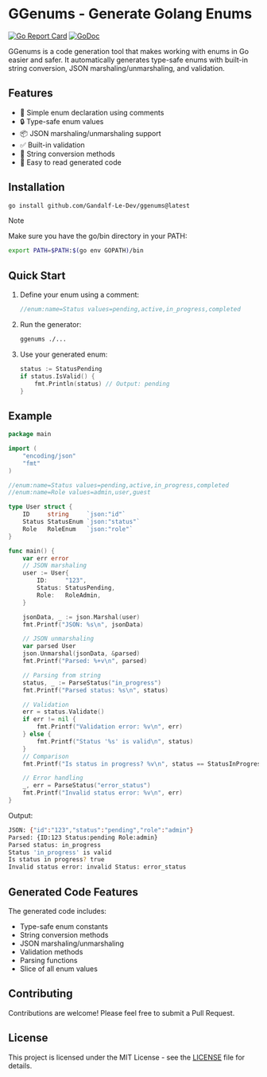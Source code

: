 # GGenums - Generate Golang Enums

[![Go Report Card](https://goreportcard.com/badge/github.com/Gandalf-Le-Dev/ggenums)](https://goreportcard.com/report/github.com/Gandalf-Le-Dev/ggenums)
[![GoDoc](https://godoc.org/github.com/Gandalf-Le-Dev/ggenums?status.svg)](https://godoc.org/github.com/Gandalf-Le-Dev/ggenums)

GGenums is a code generation tool that makes working with enums in Go easier and safer. It automatically generates type-safe enums with built-in string conversion, JSON marshaling/unmarshaling, and validation.

## Features

- 🚀 Simple enum declaration using comments
- 🔒 Type-safe enum values
- 📦 JSON marshaling/unmarshaling support
- ✅ Built-in validation
- 🔄 String conversion methods
- 📝 Easy to read generated code

## Installation

```bash
go install github.com/Gandalf-Le-Dev/ggenums@latest
```

> [!NOTE]
> Make sure you have the go/bin directory in your PATH:
>
> ```bash
> export PATH=$PATH:$(go env GOPATH)/bin
> ```

## Quick Start

1. Define your enum using a comment:

    ```go
    //enum:name=Status values=pending,active,in_progress,completed
    ```

2. Run the generator:

    ```bash
    ggenums ./...
    ```

3. Use your generated enum:

    ```go
    status := StatusPending
    if status.IsValid() {
        fmt.Println(status) // Output: pending
    }
    ```

## Example

```go
package main

import (
    "encoding/json"
    "fmt"
)

//enum:name=Status values=pending,active,in_progress,completed
//enum:name=Role values=admin,user,guest

type User struct {
    ID     string     `json:"id"`
    Status StatusEnum `json:"status"`
    Role   RoleEnum   `json:"role"`
}

func main() {
	var err error
	// JSON marshaling
	user := User{
		ID:     "123",
		Status: StatusPending,
		Role:   RoleAdmin,
	}

	jsonData, _ := json.Marshal(user)
	fmt.Printf("JSON: %s\n", jsonData)

	// JSON unmarshaling
	var parsed User
	json.Unmarshal(jsonData, &parsed)
	fmt.Printf("Parsed: %+v\n", parsed)

	// Parsing from string
	status, _ := ParseStatus("in_progress")
	fmt.Printf("Parsed status: %s\n", status)

	// Validation
	err = status.Validate()
	if err != nil {
		fmt.Printf("Validation error: %v\n", err)
	} else {
		fmt.Printf("Status '%s' is valid\n", status)
	}
	// Comparison
	fmt.Printf("Is status in progress? %v\n", status == StatusInProgress)

	// Error handling
	_, err = ParseStatus("error_status")
	fmt.Printf("Invalid status error: %v\n", err)
}
```

Output:

```bash
JSON: {"id":"123","status":"pending","role":"admin"}
Parsed: {ID:123 Status:pending Role:admin}
Parsed status: in_progress
Status 'in_progress' is valid
Is status in progress? true
Invalid status error: invalid Status: error_status
```

## Generated Code Features

The generated code includes:

- Type-safe enum constants
- String conversion methods
- JSON marshaling/unmarshaling
- Validation methods
- Parsing functions
- Slice of all enum values

## Contributing

Contributions are welcome! Please feel free to submit a Pull Request.

## License

This project is licensed under the MIT License - see the [LICENSE](LICENSE) file for details.
